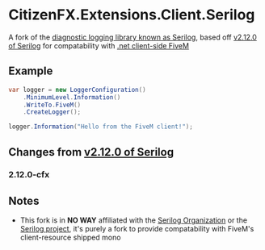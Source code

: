 # CitizenFX.Extensions.Client.Serilog
A fork of the [diagnostic logging library known as Serilog](https://serilog.net/), based off [v2.12.0 of Serilog](https://github.com/serilog/serilog/tree/v2.12.0) for compatability with [.net client-side FiveM](https://fivem.net/)

## Example
```csharp
var logger = new LoggerConfiguration()
    .MinimumLevel.Information()
    .WriteTo.FiveM()
    .CreateLogger();

logger.Information("Hello from the FiveM client!");
```

## Changes from [v2.12.0 of Serilog](https://github.com/serilog/serilog/tree/v2.12.0)
### 2.12.0-cfx

## Notes
- This fork is in **NO WAY** affiliated with the [Serilog Organization](https://github.com/serilog) or the [Serilog project](https://serilog.net/), it's purely a fork to provide compatability with FiveM's client-resource shipped mono
